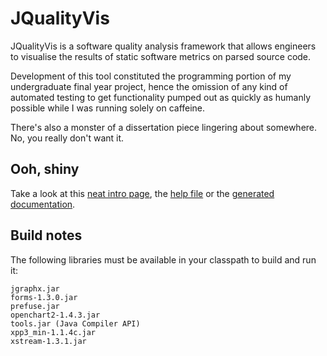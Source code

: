 JQualityVis
===========

JQualityVis is a software quality analysis framework that allows engineers to 
visualise the results of static software metrics on parsed source code.

Development of this tool constituted the programming portion of my undergraduate 
final year project, hence the omission of any kind of automated testing to get 
functionality pumped out as quickly as humanly possible while I was running solely 
on caffeine.

There's also a monster of a dissertation piece lingering about somewhere. No, you 
really don't want it.

Ooh, shiny
----------

Take a look at this [neat intro page](http://notatestuser.github.com/jqualityvis), 
the [help file](http://notatestuser.github.com/jqualityvis/help.html) or the 
[generated documentation](http://notatestuser.github.com/jqualityvis/doc).

Build notes
-----------

The following libraries must be available in your classpath to build and run it:

```
jgraphx.jar
forms-1.3.0.jar
prefuse.jar
openchart2-1.4.3.jar
tools.jar (Java Compiler API)
xpp3_min-1.1.4c.jar
xstream-1.3.1.jar
```
